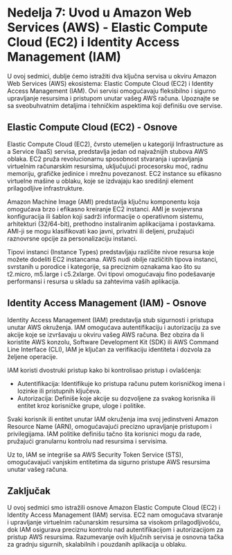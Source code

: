 # Nedelja 7: Uvod u Amazon Web Services (AWS) - Elastic Compute Cloud (EC2) i Identity Access Management (IAM)

U ovoj sedmici, dublje ćemo istražiti dva ključna servisa u okviru Amazon Web Services (AWS) ekosistema: Elastic Compute Cloud (EC2) i Identity Access Management (IAM). Ovi servisi omogućavaju fleksibilno i sigurno upravljanje resursima i pristupom unutar vašeg AWS računa. Upoznajte se sa sveobuhvatnim detaljima i tehničkim aspektima koji definišu ove servise.

## Elastic Compute Cloud (EC2) - Osnove

Elastic Compute Cloud (EC2), čvrsto utemeljen u kategoriji Infrastructure as a Service (IaaS) servisa, predstavlja jedan od najvažnijih stubova AWS oblaka. EC2 pruža revolucionarnu sposobnost stvaranja i upravljanja virtuelnim računarskim resursima, uključujući procesorsku moć, radnu memoriju, grafičke jedinice i mrežnu povezanost. EC2 instance su efikasno virtuelne mašine u oblaku, koje se izdvajaju kao središnji element prilagodljive infrastrukture.

Amazon Machine Image (AMI) predstavlja ključnu komponentu koja omogućava brzo i efikasno kreiranje EC2 instanci. AMI je svojevrsna konfiguracija ili šablon koji sadrži informacije o operativnom sistemu, arhitekturi (32/64-bit), prethodno instaliranim aplikacijama i postavkama. AMI-ji se mogu klasifikovati kao javni, privatni ili deljeni, pružajući raznovrsne opcije za personalizaciju instanci.

Tipovi instanci (Instance Types) predstavljaju različite nivoe resursa koje možete dodeliti EC2 instancama. AWS nudi obilje različitih tipova instanci, svrstanih u porodice i kategorije, sa preciznim oznakama kao što su t2.micro, m5.large i c5.2xlarge. Ovi tipovi omogućavaju fino podešavanje performansi i resursa u skladu sa zahtevima vaših aplikacija.

## Identity Access Management (IAM) - Osnove

Identity Access Management (IAM) predstavlja stub sigurnosti i pristupa unutar AWS okruženja. IAM omogućava autentifikaciju i autorizaciju za sve akcije koje se izvršavaju u okviru vašeg AWS računa. Bez obzira da li koristite AWS konzolu, Software Development Kit (SDK) ili AWS Command Line Interface (CLI), IAM je ključan za verifikaciju identiteta i dozvola za željene operacije.

IAM koristi dvostruki pristup kako bi kontrolisao pristup i ovlašćenja:

- Autentifikacija: Identifikuje ko pristupa računu putem korisničkog imena i lozinke ili pristupnih ključeva.
- Autorizacija: Definiše koje akcije su dozvoljene za svakog korisnika ili entitet kroz korisničke grupe, uloge i politike.

Svaki korisnik ili entitet unutar IAM okruženja ima svoj jedinstveni Amazon Resource Name (ARN), omogućavajući precizno upravljanje pristupom i privilegijama. IAM politike definišu tačno šta korisnici mogu da rade, pružajući granularnu kontrolu nad resursima i servisima.

Uz to, IAM se integriše sa AWS Security Token Service (STS), omogućavajući vanjskim entitetima da sigurno pristupe AWS resursima unutar vašeg računa.

## Zaključak

U ovoj sedmici smo istražili osnove Amazon Elastic Compute Cloud (EC2) i Identity Access Management (IAM) servisa. EC2 nam omogućava stvaranje i upravljanje virtuelnim računarskim resursima sa visokom prilagodljivošću, dok IAM osigurava preciznu kontrolu nad autentifikacijom i autorizacijom za pristup AWS resursima. Razumevanje ovih ključnih servisa je osnovna tačka za gradnju sigurnih, skalabilnih i pouzdanih aplikacija u oblaku.
